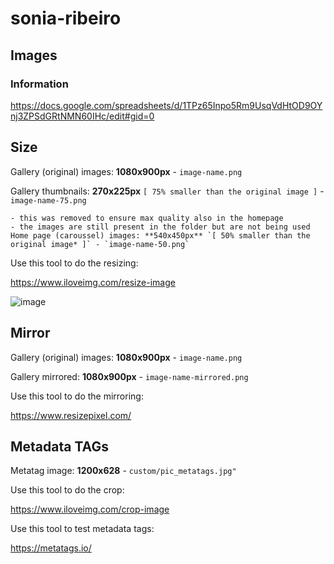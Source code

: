 # sonia-ribeiro

## Images 

### Information

https://docs.google.com/spreadsheets/d/1TPz65Inpo5Rm9UsqVdHtOD9OYnj3ZPSdGRtNMN60IHc/edit#gid=0

## Size

Gallery (original) images: **1080x900px** - `image-name.png`

Gallery thumbnails: **270x225px** `[ 75% smaller than the original image ]` - `image-name-75.png`

```
- this was removed to ensure max quality also in the homepage
- the images are still present in the folder but are not being used
Home page (caroussel) images: **540x450px** `[ 50% smaller than the original image* ]` - `image-name-50.png`
```

Use this tool to do the resizing:

https://www.iloveimg.com/resize-image

![image](https://user-images.githubusercontent.com/44682155/159338069-62dd62b6-592a-41ea-9b9b-1584dd882f22.png)

## Mirror

Gallery (original) images: **1080x900px** - `image-name.png`

Gallery mirrored: **1080x900px** - `image-name-mirrored.png`


Use this tool to do the mirroring:

https://www.resizepixel.com/




## Metadata TAGs

Metatag image: **1200x628** - `custom/pic_metatags.jpg"`

Use this tool to do the crop:

https://www.iloveimg.com/crop-image

Use this tool to test metadata tags:

https://metatags.io/